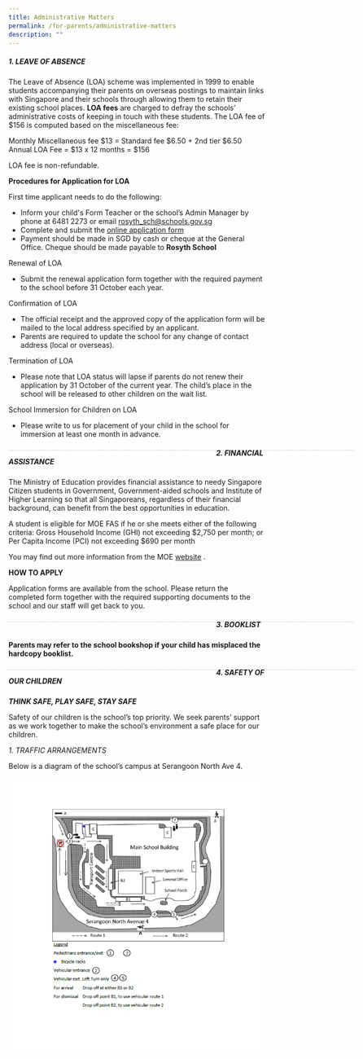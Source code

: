 ```yaml
---
title: Administrative Matters
permalink: /for-parents/administrative-matters
description: ""
---
```

##### 1. LEAVE OF ABSENCE

The Leave of Absence (LOA) scheme was implemented in 1999 to enable students accompanying their parents on overseas postings to maintain links with Singapore and their schools through allowing them to retain their existing school places. **LOA fees** are charged to defray the schools’ administrative costs of keeping in touch with these students. The LOA fee of $156 is computed based on the miscellaneous fee: 

Monthly Miscellaneous fee $13 = Standard fee  $6.50 + 2nd tier $6.50 <br> 
Annual LOA Fee  = $13 x 12 months = $156   

LOA fee is non-refundable.

**Procedures for Application for LOA**

First time applicant needs to do the following:        
      
* Inform your child's Form Teacher or the school’s Admin Manager by phone at 6481 2273 or email rosyth_sch@schools.gov.sg               
* Complete and submit the [online application form ](https://form.gov.sg/#!/60bec0092dd57e00117caadf)     
* Payment should be made in SGD by cash or cheque at the General Office. Cheque should be made payable to **Rosyth School**      

Renewal of LOA              
* Submit the renewal application form together with the required payment to the school before 31 October each year.     

Confirmation of LOA               
* The official receipt and the approved copy of the application form will be mailed to the local address specified by an applicant.              
* Parents are required to update the school for any change of contact address (local or overseas).

Termination of LOA    
* Please note that LOA status will lapse if parents do not renew their application by 31 October of the current year. The child’s place in the school will be released to other children on the wait list.   

School Immersion for Children on LOA   
* Please write to us for placement of your child in the school for immersion at least one month in advance.

<div style="line-height: 19.6px; width: 408px; float: left;"><div style="margin-top: 8px; margin-bottom: 8px; line-height: 19.6px; width: 680px; border-bottom: 1px dashed rgb(204, 204, 204); height: 1px; clear: both;"></div></div>

##### 2. FINANCIAL ASSISTANCE

The Ministry of Education provides financial assistance to needy Singapore Citizen students in Government, Government-aided schools and Institute of Higher Learning so that all Singaporeans, regardless of their financial background, can benefit from the best opportunities in education.  

A student is eligible for MOE FAS if he or she meets either of the following criteria: Gross Household Income (GHI) not exceeding $2,750 per month; or Per Capita Income (PCI) not exceeding $690 per month 

You may find out more information from the MOE [website](https://www.moe.gov.sg/page%20not%20found?item=%2feducation%2ffinancial-assistance%2fmoe-financial-assistance-scheme&user=extranet%5cAnonymous&site=moe-website) .  

**HOW TO APPLY** 

Application forms are available from the school.  Please return the completed form together with the required supporting documents to the school and our staff will get back to you.

<div style="line-height: 19.6px; width: 408px; float: left;"><div style="margin-top: 8px; margin-bottom: 8px; line-height: 19.6px; width: 680px; border-bottom: 1px dashed rgb(204, 204, 204); height: 1px; clear: both;"></div></div>

##### 3. BOOKLIST  

**Parents may refer to the school bookshop if your child has misplaced the hardcopy booklist.**

<div style="line-height: 19.6px; width: 408px; float: left;"><div style="margin-top: 8px; margin-bottom: 8px; line-height: 19.6px; width: 680px; border-bottom: 1px dashed rgb(204, 204, 204); height: 1px; clear: both;"></div></div>

##### 4. SAFETY OF OUR CHILDREN

***THINK SAFE, PLAY SAFE, STAY SAFE*** 

Safety of our children is the school’s top priority. We seek parents’ support as we work together to make the school’s environment a safe place for our children.  


*1. TRAFFIC ARRANGEMENTS*

Below is a diagram of the school’s campus at Serangoon North Ave 4.

![](/images/map.png)

